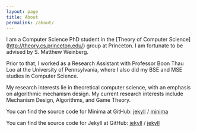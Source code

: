 ```yaml
---
layout: page
title: About
permalink: /about/
---
```


I am a Computer Science PhD student in the [Theory of Computer Science] (http://theory.cs.princeton.edu/) group at Princeton. I am fortunate to be advised by S. Matthew Weinberg. 

Prior to that, I worked as a Research Assistant with Professor Boon Thau Loo at the University of Pennsylvania, where I also did my BSE and MSE studies in Computer Science. 

My research interests lie in theoretical computer science, with an emphasis on algorithmic mechanism design. My current research interests include Mechanism Design, Algorithms, and Game Theory.

You can find the source code for Minima at GitHub:
[jekyll][jekyll-organization] /
[minima](https://github.com/jekyll/minima)

You can find the source code for Jekyll at GitHub:
[jekyll][jekyll-organization] /
[jekyll](https://github.com/jekyll/jekyll)


[jekyll-organization]: https://github.com/jekyll
